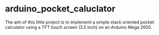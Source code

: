 # arduino_pocket_caluclator
The aim of this little project is to implement a simple stack oriented pocket
calculator using a TFT touch screen (3.5 inch) on an Arduino Mega 2650.
